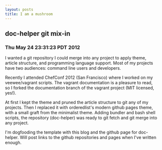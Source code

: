 ```yaml
---
layout: posts
title: I am a mushroom
---
```

## doc-helper git mix-in
### Thu May 24 23:31:23 PDT 2012

I wanted a git repository I could merge into any project to apply theme,
article structure, and programming language support.  Most of my
projects have two audiences: command line users and developers.

Recently I attended ChefConf 2012 (San Francisco) where I worked on my
veewee/vagrant scripts.  The vagrant documentation is a pleasure to
read, so I forked the documentation branch of the vagrant project
(MIT licensed, yes!).  

At first I kept the theme and pruned the article structure to git any of
my projects.  Then I replaced it with orderedlist's modern github
pages theme, with a small graft from the minimalist theme.  Adding
bundler and bash shell scripts, the repository (doc-helper) was ready to
git fetch and git merge into any project.

I'm dogfooding the template with this blog and the github page for
doc-helper.  Will post links to the github repositories and pages when
I've written enough.
